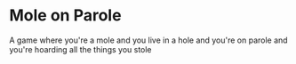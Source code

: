 # Mole on Parole
A game where you're a mole and you live in a hole and you're on parole and you're hoarding all the things you stole 
